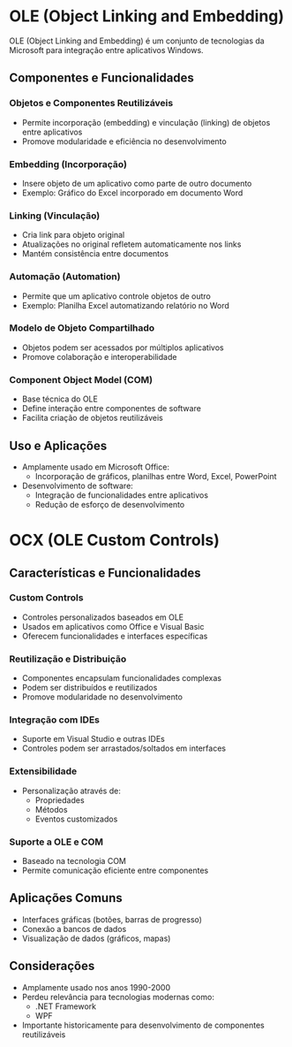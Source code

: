# OLE (Object Linking and Embedding)

OLE (Object Linking and Embedding) é um conjunto de tecnologias da Microsoft para integração entre aplicativos Windows.

## Componentes e Funcionalidades

### Objetos e Componentes Reutilizáveis
- Permite incorporação (embedding) e vinculação (linking) de objetos entre aplicativos
- Promove modularidade e eficiência no desenvolvimento

### Embedding (Incorporação)
- Insere objeto de um aplicativo como parte de outro documento
- Exemplo: Gráfico do Excel incorporado em documento Word

### Linking (Vinculação)
- Cria link para objeto original
- Atualizações no original refletem automaticamente nos links
- Mantém consistência entre documentos

### Automação (Automation)
- Permite que um aplicativo controle objetos de outro
- Exemplo: Planilha Excel automatizando relatório no Word

### Modelo de Objeto Compartilhado
- Objetos podem ser acessados por múltiplos aplicativos
- Promove colaboração e interoperabilidade

### Component Object Model (COM)
- Base técnica do OLE
- Define interação entre componentes de software
- Facilita criação de objetos reutilizáveis

## Uso e Aplicações
- Amplamente usado em Microsoft Office:
  - Incorporação de gráficos, planilhas entre Word, Excel, PowerPoint
- Desenvolvimento de software:
  - Integração de funcionalidades entre aplicativos
  - Redução de esforço de desenvolvimento

# OCX (OLE Custom Controls)

## Características e Funcionalidades

### Custom Controls
- Controles personalizados baseados em OLE
- Usados em aplicativos como Office e Visual Basic
- Oferecem funcionalidades e interfaces específicas

### Reutilização e Distribuição
- Componentes encapsulam funcionalidades complexas
- Podem ser distribuídos e reutilizados
- Promove modularidade no desenvolvimento

### Integração com IDEs
- Suporte em Visual Studio e outras IDEs
- Controles podem ser arrastados/soltados em interfaces

### Extensibilidade
- Personalização através de:
  - Propriedades
  - Métodos
  - Eventos customizados

### Suporte a OLE e COM
- Baseado na tecnologia COM
- Permite comunicação eficiente entre componentes

## Aplicações Comuns
- Interfaces gráficas (botões, barras de progresso)
- Conexão a bancos de dados
- Visualização de dados (gráficos, mapas)

## Considerações
- Amplamente usado nos anos 1990-2000
- Perdeu relevância para tecnologias modernas como:
  - .NET Framework
  - WPF
- Importante historicamente para desenvolvimento de componentes reutilizáveis
